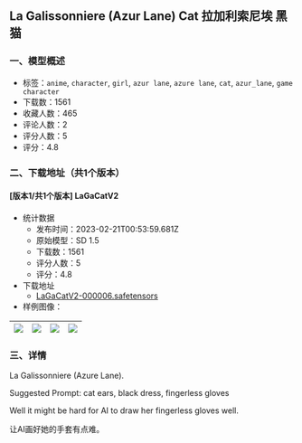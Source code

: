 ## La Galissonniere (Azur Lane) Cat 拉加利索尼埃 黑猫
### 一、模型概述

- 标签：`anime`, `character`, `girl`, `azur lane`, `azure lane`, `cat`, `azur_lane`, `game character`
- 下载数：1561
- 收藏人数：465
- 评论人数：2
- 评分人数：5
- 评分：4.8

### 二、下载地址（共1个版本）

#### [版本1/共1个版本] LaGaCatV2

- 统计数据
  - 发布时间：2023-02-21T00:53:59.681Z
  - 原始模型：SD 1.5
  - 下载数：1561
  - 评分人数：5
  - 评分：4.8
- 下载地址
  - [LaGaCatV2-000006.safetensors](https://civitai.com/api/download/models/9809)
- 样例图像：

| <img src="https://image.civitai.com/xG1nkqKTMzGDvpLrqFT7WA/71062bdd-090b-4e7d-1200-d31792458b00/width=450/95222.jpeg" /> | <img src="https://image.civitai.com/xG1nkqKTMzGDvpLrqFT7WA/ed21359f-c97b-42e9-5819-c21e17154e00/width=450/95227.jpeg" /> | <img src="https://image.civitai.com/xG1nkqKTMzGDvpLrqFT7WA/6b25abd6-5823-4e31-d967-87ca2f631b00/width=450/95226.jpeg" /> | <img src="https://image.civitai.com/xG1nkqKTMzGDvpLrqFT7WA/6752f8c8-8c7b-4a23-43cb-a88cfdfbd700/width=450/95225.jpeg" /> |
| ---- | ---- | ---- | ---- |


### 三、详情
<p>La Galissonniere (Azure Lane).</p><p>Suggested Prompt: cat ears, black dress, fingerless gloves</p><p>Well it might be hard for AI to draw her fingerless gloves well.</p><p>让AI画好她的手套有点难。</p>